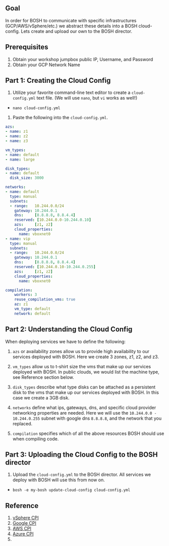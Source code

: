 ## Goal

In order for BOSH to communicate with specific infrastructures (GCP/AWS/vSphere/etc.) we abstract these details into a BOSH cloud-config. Lets create and upload our own to the BOSH director.

## Prerequisites

1. Obtain your workshop jumpbox public IP, Username, and Password 
1. Obtain your GCP Network Name 

## Part 1: Creating the Cloud Config


1. Utilize your favorite command-line text editor to create a `cloud-config.yml` text file. (We will use `nano`, but `vi` works as well!)

  - `nano cloud-config.yml`

1. Paste the following into the `cloud-config.yml`.

````yaml
azs:
- name: z1
- name: z2
- name: z3

vm_types:
- name: default
- name: large

disk_types:
- name: default
  disk_size: 3000

networks:
- name: default
  type: manual
  subnets:
  - range:   10.244.0.0/24
    gateway: 10.244.0.1
    dns:     [8.8.8.8, 8.8.4.4]
    reserved: [10.244.0.0-10.244.0.10]
    azs:     [z1, z2]
    cloud_properties:
      name: vboxnet0
- name: vip
  type: manual
  subnets:
  - range:   10.244.0.0/24
    gateway: 10.244.0.1
    dns:     [8.8.8.8, 8.8.4.4]
    reserved: [10.244.0.10-10.244.0.255]
    azs:     [z1, z2]
    cloud_properties:
      name: vboxnet0

compilation:
    workers: 3
    reuse_compilation_vms: true
    az: z1
    vm_type: default
    network: default
````


## Part 2: Understanding the Cloud Config

When deploying services we have to define the following:

  1. `azs` or availability zones allow us to provide high availability to our services deployed with BOSH. Here we create 3 zones, z1, z2, and z3.

  1. `vm_types` allow us to t-shirt size the vms that make up our services deployed with BOSH. In public clouds, we would list the machine type, see Reference section below.

  1. `disk_types` describe what type disks can be attached as a persistent disk to the vms that make up our services deployed with BOSH. In this case we create a 3GB disk.

  1. `networks` define what ips, gateways, dns, and specific cloud provider networking properties are needed. Here we will use the `10.244.0.0 - 10.244.0.255` subnet with google dns `8.8.8.8`, and the network that you replaced.

  1. `compilation` specifies which of all the above resources BOSH should use when compiling code.

## Part 3: Uploading the Cloud Config to the BOSH director

1. Upload the `cloud-config.yml` to the BOSH director. All services we deploy with BOSH will use this from now on.

  - `bosh -e my-bosh update-cloud-config cloud-config.yml`

## Reference

1. [vSphere CPI](https://bosh.io/docs/vsphere-cpi/#cloud-config)
2. [Google CPI](https://bosh.io/docs/google-cpi/#cloud-config)
3. [AWS CPI](https://bosh.io/docs/aws-cpi/#cloud-config)
4. [Azure CPI](https://bosh.io/docs/azure-cpi/#cloud-config)
5. 
